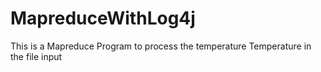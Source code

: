 # MapreduceWithLog4j
This is  a Mapreduce Program to process the temperature
Temperature in the file input
